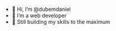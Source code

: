 - 👋 Hi, I’m @dubemdaniel
- 👀 I’m a web developer
- 🌱 Still building my skills to the maximum


<!---
dubemdaniel/dubemdaniel is a ✨ special ✨ repository because its `README.md` (this file) appears on your GitHub profile.
You can click the Preview link to take a look at your changes.
--->
